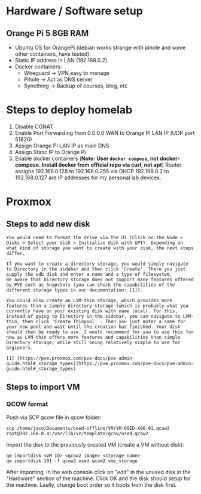 # Hardware / Software setup
## Orange Pi 5 8GB RAM
- Ubuntu OS for OrangePi (debian works strange with pihole and some other containers, have tested).
- Static IP address in LAN (192.168.0.2).
- Docker containers:
	- Wireguard -> VPN easy to manage
	- Pihole -> Act as DNS server
	- Syncthing -> Backup of courses, blog, etc
# Steps to deploy homelab
1. Disable CGNAT
2. Enable Port Forwarding from 0.0.0.0 WAN to Orange PI LAN IP (UDP port 51820)
3. Assign Orange PI LAN IP as main DNS
4. Assign Static IP to Orange Pi
5. Enable docker containers (**Note: User `docker compose`, not docker-compose. Install docker from official repo via curl, not apt**)
Router assigns 192.168.0.128 to 192.168.0.255 via DHCP
192.168.0.2 to 192.168.0.127 are IP addresses for my personal lab devices.
# Proxmox 

## Steps to add new disk
```
You would need to format the drive via the UI (Click on the Node > Disks > Select your disk > Initialize disk with GPT). Depending on what kind of storage you want to create with your disk, the next steps differ.  
  
If you want to create a directory storage, you would simply navigate to Directory in the sidebar and then click 'Create'. There you just supply the sdb disk and enter a name and a type of filesystem.  
Be aware that Directory storage does not support many features offered by PVE such as Snapshots (you can check the capabilities of the different storage types in our documentation: [1]).  
  
You could also create an LVM-thin storage, which provides more features than a simple directory storage (which is probably what you currently have on your existing disk with name local). For this, instead of going to Directory in the sidebar, you can navigate to LVM-thin, then click 'Create Thinpool' . Then you just enter a name for your new pool and wait until the creation has finished. Your disk should then be ready to use. I would recommend for you to use this for now as LVM-thin offers more features and capabilities than simple Directory storage, while still being relatively simple to use for beginners.  
  
[1] [https://pve.proxmox.com/pve-docs/pve-admin-guide.html#_storage_types](https://pve.proxmox.com/pve-docs/pve-admin-guide.html#_storage_types)
```

## Steps to import VM
### QCOW format
Push via SCP qcow file in qcow folder:
```
scp /home/jaco/Documents/osed-offline/VM/VM-OSED-X86-01.qcow2 root@192.168.0.4:/var/lib/vz/template/qcow/osed.qcow2
```
Import the disk to the previously created VM (create a VM without disk):
```
qm importdisk <VM ID> <qcow2 image> <storage name>
qm importdisk 101 -f qcow2 osed.qcow2 vms_storage
```

After importing, in the web console click on "edit" in the unused disk in the "Hardware" section of the machine. Click OK and the disk should setup for the machine.
Lastly, change boot order so it boots from the disk first.

